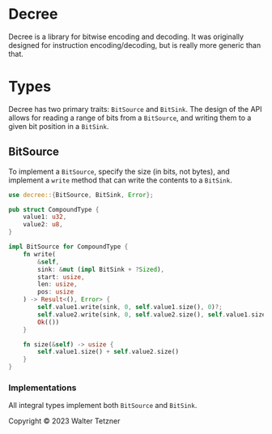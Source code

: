 
# Decree

Decree is a library for bitwise encoding and decoding. It was
originally designed for instruction encoding/decoding, but is really
more generic than that.

# Types

Decree has two primary traits: `BitSource` and `BitSink`. The design
of the API allows for reading a range of bits from a `BitSource`, and
writing them to a given bit position in a `BitSink`.

## BitSource

To implement a `BitSource`, specify the size (in bits, not bytes), and implement a `write` method that can write the contents to a `BitSink`.

```rust
use decree::{BitSource, BitSink, Error};

pub struct CompoundType {
    value1: u32,
    value2: u8,
}

impl BitSource for CompoundType {
    fn write(
        &self,
        sink: &mut (impl BitSink + ?Sized),
        start: usize,
        len: usize,
        pos: usize
    ) -> Result<(), Error> {
        self.value1.write(sink, 0, self.value1.size(), 0)?;
        self.value2.write(sink, 0, self.value2.size(), self.value1.size())?;
        Ok(())
    }

    fn size(&self) -> usize {
        self.value1.size() + self.value2.size()
    }
}
```

### Implementations

All integral types implement both `BitSource` and `BitSink`.

Copyright © 2023 Walter Tetzner
